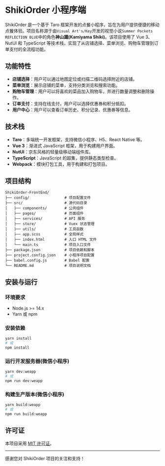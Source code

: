 # ShikiOrder 小程序端

ShikiOrder 是一个基于 Taro 框架开发的点餐小程序，旨在为用户提供便捷的移动点餐体验。项目名称源于由`Visual Art's/Key`开发的视觉小说`Summer Pockets REFLECTION BLUE`中的角色**神山識(Kamiyama Shiki)**。该项目使用了 Vue 3、NutUI 和 TypeScript 等技术栈，实现了从店铺选择、菜单浏览、购物车管理到订单支付的全流程功能。

## 功能特性

- **店铺选择**：用户可以通过地图定位或扫描二维码选择附近的店铺。
- **菜单浏览**：展示店铺的菜单，支持分类浏览和搜索功能。
- **购物车管理**：用户可以将喜欢的菜品加入购物车，并进行数量调整和删除操作。
- **订单支付**：支持在线支付，用户可以选择优惠券和积分抵扣。
- **用户中心**：用户可以查看订单历史、积分记录、优惠券等信息。

## 技术栈

- **Taro**：多端统一开发框架，支持微信小程序、H5、React Native 等。
- **Vue 3**：渐进式 JavaScript 框架，用于构建用户界面。
- **NutUI**：京东风格的轻量级移动端组件库。
- **TypeScript**：JavaScript 的超集，提供静态类型检查。
- **Webpack**：模块打包工具，用于构建和打包项目。

## 项目结构

```
ShikiOrder-FrontEnd/
├── config/                # 项目配置文件
├── src/                   # 源代码目录
│   ├── components/        # 公共组件
│   ├── pages/             # 页面组件
│   ├── services/          # API 服务
│   ├── store/             # Vuex 状态管理
│   ├── utils/             # 工具函数
│   ├── app.scss           # 全局样式
│   ├── index.html         # 入口 HTML 文件
│   └── main.ts            # 项目入口文件
├── package.json           # 项目依赖和脚本
├── project.config.json    # 小程序项目配置
├── babel.config.js        # Babel 配置
└── README.md              # 项目说明文档
```

## 安装与运行

### 环境要求

- Node.js >= 14.x
- Yarn 或 npm

### 安装依赖

```bash
yarn install
# 或
npm install
```

### 运行开发服务器(微信小程序)

```bash
yarn dev:weapp
# 或
npm run dev:weapp
```

### 构建生产版本(微信小程序)

```bash
yarn build:weapp
# 或
npm run build:weapp
```

## 许可证

本项目采用 [MIT 许可证](./LICENSE)。

---

感谢您对 ShikiOrder 项目的关注和支持！
